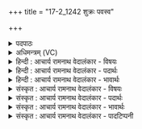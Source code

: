 +++
title = "17-2_1242 शुक्रः पवस्व"

+++
<details><summary>पदपाठः</summary>

शु꣣क्रः꣢। प꣣वस्व। देवे꣡भ्यः꣢꣯। सो꣣म। दिवे꣢। पृ꣣थिव्यै꣢। शम्। च꣣। प्रजा꣡भ्यः꣢। प्र꣣। जा꣡भ्यः꣢꣯। १२४२।
</details>

<details><summary>अधिमन्त्रम् (VC)</summary>

- पवमानः सोमः
- अग्नयो धिष्ण्या ऐश्वराः
- द्विपदा विराट् पङ्क्तिः
- पञ्चमः
</details>

<details><summary>हिन्दी : आचार्य रामनाथ वेदालंकार - विषयः</summary>

अब परमात्मा से प्रार्थना करते हैं।
</details>

<details><summary>हिन्दी : आचार्य रामनाथ वेदालंकार - पदार्थः</summary>

पदार्थान्वय -  हे (सोम) जगत्स्रष्टा परमात्मन् ! (शुक्रः) तेजस्वी और पवित्र आप (देवेभ्यः) दिव्य गुणों से युक्त जनों के लिए (पवस्व) तेज और पवित्रता को प्रवाहित करो। (दिवे) सूर्य के लिए, (पृथिव्यै) भूलोक के लिए और (प्रजाभ्यः) प्रजाननों के लिए (शम्) कल्याणकारी होवो ॥२॥
</details>

<details><summary>हिन्दी : आचार्य रामनाथ वेदालंकार - भावार्थः</summary>

भावार्थ -  यथाशक्ति परमात्मा के गुणों को अपने आत्मा में धारण करके हम तेज,पवित्रता और शान्ति प्राप्त कर सकते हैं ॥२॥
</details>

<details><summary>संस्कृत : आचार्य रामनाथ वेदालंकार - विषयः</summary>

अथ परमात्मानं प्रार्थयते।
</details>

<details><summary>संस्कृत : आचार्य रामनाथ वेदालंकार - पदार्थः</summary>

पदार्थान्वय -  हे (सोम) जगत्स्रष्टः परमात्मन् ! (शुक्रः) तेजस्वी पवित्रश्च त्वम्।[शोचतिः ज्वलतिकर्मा। निघं० १।१६,शुचिर् पूतीभावे,दिवादिः। शोचति दीप्यते शुच्यति पवित्रो भवतीति वा शुक्रः। ‘ऋज्रेन्द्राग्र०’ उ० २।२९ इति रन्प्रत्ययान्तो निपातः।] (देवेभ्यः) दिव्यगुणयुक्तेभ्यो जनेभ्यः (पवस्व) तेजः पवित्रतां च प्रवाहय। (दिवे) सूर्याय (पृथिव्यै) भूलोकाय, (प्रजाभ्यः) प्रजाजनेभ्यश्च (शम्) कल्याणकरो भव ॥२॥
</details>

<details><summary>संस्कृत : आचार्य रामनाथ वेदालंकार - भावार्थः</summary>

भावार्थ -  यथाशक्ति परमात्मगुणान् स्वात्मनि धारयित्वा वयं तेजः पवित्रतां शान्तिं च प्राप्तुं शक्नुमः ॥२॥
</details>

<details><summary>संस्कृत : आचार्य रामनाथ वेदालंकार - पादटिप्पनी</summary>

टिप्पनी -   १. ऋ० ९।१०९।५,‘प्रजाभ्यः’ इत्यत्र ‘प्र॒जायै॑’ इति पाठः।
</details>
